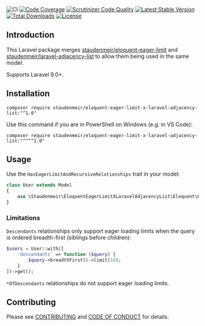 ![CI](https://github.com/staudenmeir/eloquent-eager-limit-x-laravel-adjacency-list/workflows/CI/badge.svg)
[![Code Coverage](https://scrutinizer-ci.com/g/staudenmeir/eloquent-eager-limit-x-laravel-adjacency-list/badges/coverage.png?b=main)](https://scrutinizer-ci.com/g/staudenmeir/eloquent-eager-limit-x-laravel-adjacency-list/?branch=main)
[![Scrutinizer Code Quality](https://scrutinizer-ci.com/g/staudenmeir/eloquent-eager-limit-x-laravel-adjacency-list/badges/quality-score.png?b=main)](https://scrutinizer-ci.com/g/staudenmeir/eloquent-eager-limit-x-laravel-adjacency-list/?branch=main)
[![Latest Stable Version](https://poser.pugx.org/staudenmeir/eloquent-eager-limit-x-laravel-adjacency-list/v/stable)](https://packagist.org/packages/staudenmeir/eloquent-eager-limit-x-laravel-adjacency-list)
[![Total Downloads](https://poser.pugx.org/staudenmeir/eloquent-eager-limit-x-laravel-adjacency-list/downloads)](https://packagist.org/packages/staudenmeir/eloquent-eager-limit-x-laravel-adjacency-list)
[![License](https://poser.pugx.org/staudenmeir/eloquent-eager-limit-x-laravel-adjacency-list/license)](https://packagist.org/packages/staudenmeir/eloquent-eager-limit-x-laravel-adjacency-list)

## Introduction

This Laravel package merges [staudenmeir/eloquent-eager-limit](https://github.com/staudenmeir/eloquent-eager-limit)
and [staudenmeir/laravel-adjacency-list](https://github.com/staudenmeir/laravel-adjacency-list) to allow them being used
in the same model.

Supports Laravel 9.0+.

## Installation

    composer require staudenmeir/eloquent-eager-limit-x-laravel-adjacency-list:"^1.0"

Use this command if you are in PowerShell on Windows (e.g. in VS Code):

    composer require staudenmeir/eloquent-eager-limit-x-laravel-adjacency-list:"^^^^1.0"

## Usage

Use the `HasEagerLimitAndRecursiveRelationships` trait in your model:

```php
class User extends Model
{
    use \Staudenmeir\EloquentEagerLimitXLaravelAdjacencyList\Eloquent\HasEagerLimitAndRecursiveRelationships;
}
```

### Limitations

`Descendants` relationships only support eager loading limits when the query is ordered breadth-first (siblings before
children):

```php
$users = User::with([
    'descendants' => function ($query) {
        $query->breadthFirst()->limit(10);
    }
])->get();
```

`*OfDescendants` relationships do not support eager loading limits.

## Contributing

Please see [CONTRIBUTING](.github/CONTRIBUTING.md) and [CODE OF CONDUCT](.github/CODE_OF_CONDUCT.md) for details.
